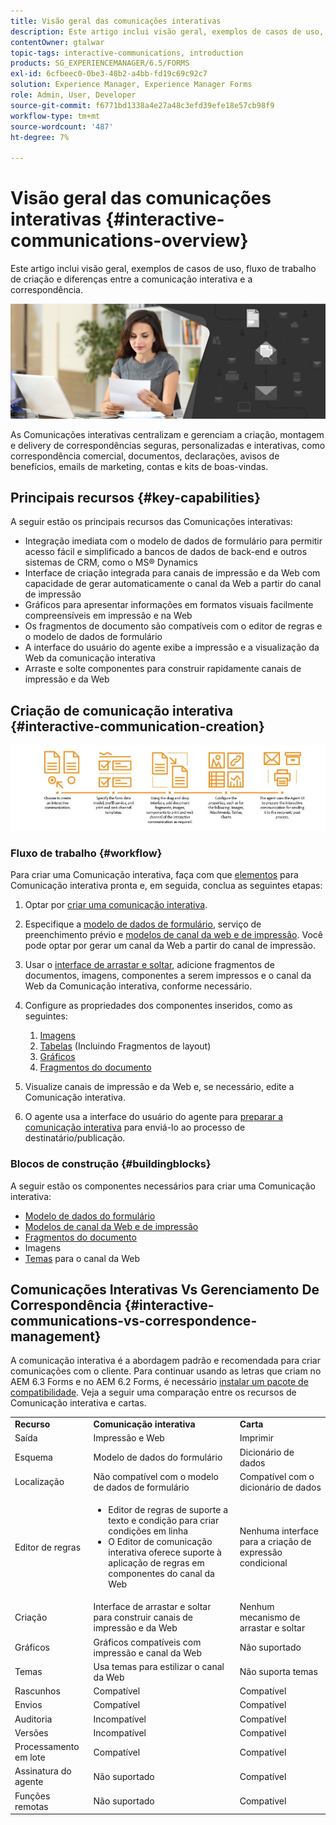 ```yaml
---
title: Visão geral das comunicações interativas
description: Este artigo inclui visão geral, exemplos de casos de uso, fluxo de trabalho de criação e diferenças entre a comunicação interativa e a correspondência.
contentOwner: gtalwar
topic-tags: interactive-communications, introduction
products: SG_EXPERIENCEMANAGER/6.5/FORMS
exl-id: 6cfbeec0-0be3-48b2-a4bb-fd19c69c92c7
solution: Experience Manager, Experience Manager Forms
role: Admin, User, Developer
source-git-commit: f6771bd1338a4e27a48c3efd39efe18e57cb98f9
workflow-type: tm+mt
source-wordcount: '487'
ht-degree: 7%

---
```



# Visão geral das comunicações interativas {#interactive-communications-overview}

Este artigo inclui visão geral, exemplos de casos de uso, fluxo de trabalho de criação e diferenças entre a comunicação interativa e a correspondência.

![hero-image](do-not-localize/correspondence-management.png)

As Comunicações interativas centralizam e gerenciam a criação, montagem e delivery de correspondências seguras, personalizadas e interativas, como correspondência comercial, documentos, declarações, avisos de benefícios, emails de marketing, contas e kits de boas-vindas.

## Principais recursos {#key-capabilities}

A seguir estão os principais recursos das Comunicações interativas:

- Integração imediata com o modelo de dados de formulário para permitir acesso fácil e simplificado a bancos de dados de back-end e outros sistemas de CRM, como o MS® Dynamics
- Interface de criação integrada para canais de impressão e da Web com capacidade de gerar automaticamente o canal da Web a partir do canal de impressão
- Gráficos para apresentar informações em formatos visuais facilmente compreensíveis em impressão e na Web
- Os fragmentos de documento são compatíveis com o editor de regras e o modelo de dados de formulário
- A interface do usuário do agente exibe a impressão e a visualização da Web da comunicação interativa
- Arraste e solte componentes para construir rapidamente canais de impressão e da Web

## Criação de comunicação interativa {#interactive-communication-creation}

![interative_communication-01](assets/interactive_communication-01.jpg)

### Fluxo de trabalho {#workflow}

Para criar uma Comunicação interativa, faça com que [elementos](#buildingblocks) para Comunicação interativa pronta e, em seguida, conclua as seguintes etapas:

1. Optar por [criar uma comunicação interativa](/help/forms/using/create-interactive-communication.md).

1. Especifique a [modelo de dados de formulário](/help/forms/using/data-integration.md), serviço de preenchimento prévio e [modelos de canal da web e de impressão](/help/forms/using/web-channel-print-channel.md). Você pode optar por gerar um canal da Web a partir do canal de impressão.

1. Usar o [interface de arrastar e soltar](/help/forms/using/introduction-interactive-communication-authoring.md), adicione fragmentos de documentos, imagens, componentes a serem impressos e o canal da Web da Comunicação interativa, conforme necessário.
1. Configure as propriedades dos componentes inseridos, como as seguintes:

   1. [Imagens](/help/forms/using/create-interactive-communication.md#step2)
   1. [Tabelas](/help/forms/using/create-interactive-communication.md#tables) (Incluindo Fragmentos de layout)
   1. [Gráficos](/help/forms/using/chart-component-interactive-communications.md)
   1. [Fragmentos do documento](/help/forms/using/create-interactive-communication.md#document-fragment-properties)

1. Visualize canais de impressão e da Web e, se necessário, edite a Comunicação interativa.
1. O agente usa a interface do usuário do agente para [preparar a comunicação interativa](/help/forms/using/prepare-send-interactive-communication.md) para enviá-lo ao processo de destinatário/publicação.

### Blocos de construção {#buildingblocks}

A seguir estão os componentes necessários para criar uma Comunicação interativa:

- [Modelo de dados do formulário](/help/forms/using/data-integration.md)
- [Modelos de canal da Web e de impressão](/help/forms/using/web-channel-print-channel.md)
- [Fragmentos do documento](/help/forms/using/document-fragments.md)
- Imagens
- [Temas](/help/forms/using/themes.md) para o canal da Web

## Comunicações Interativas Vs Gerenciamento De Correspondência {#interactive-communications-vs-correspondence-management}

A comunicação interativa é a abordagem padrão e recomendada para criar comunicações com o cliente. Para continuar usando as letras que criam no AEM 6.3 Forms e no AEM 6.2 Forms, é necessário [instalar um pacote de compatibilidade](/help/forms/using/compatibility-package.md). Veja a seguir uma comparação entre os recursos de Comunicação interativa e cartas.

<table>
 <tbody>
  <tr>
   <td><strong>Recurso</strong></td>
   <td><strong>Comunicação interativa</strong></td>
   <td><strong>Carta</strong></td>
  </tr>
  <tr>
   <td>Saída</td>
   <td>Impressão e Web</td>
   <td>Imprimir</td>
  </tr>
  <tr>
   <td>Esquema</td>
   <td>Modelo de dados do formulário </td>
   <td>Dicionário de dados </td>
  </tr>
  <tr>
   <td>Localização</td>
   <td>Não compatível com o modelo de dados de formulário</td>
   <td>Compatível com o dicionário de dados</td>
  </tr>
  <tr>
   <td>Editor de regras</td>
   <td>
    <ul>
     <li>Editor de regras de suporte a texto e condição para criar condições em linha</li>
     <li>O Editor de comunicação interativa oferece suporte à aplicação de regras em componentes do canal da Web</li>
    </ul> </td>
   <td>Nenhuma interface para a criação de expressão condicional</td>
  </tr>
  <tr>
   <td>Criação  </td>
   <td>Interface de arrastar e soltar para construir canais de impressão e da Web</td>
   <td>Nenhum mecanismo de arrastar e soltar </td>
  </tr>
  <tr>
   <td>Gráficos</td>
   <td>Gráficos compatíveis com impressão e canal da Web</td>
   <td>Não suportado</td>
  </tr>
  <tr>
   <td>Temas</td>
   <td>Usa temas para estilizar o canal da Web</td>
   <td>Não suporta temas</td>
  </tr>
   <tr>
   <td>Rascunhos</td>
   <td>Compatível</td>
   <td>Compatível</td>
  </tr>
   <tr>
   <td>Envios</td>
   <td>Compatível</td>
   <td>Compatível</td>
  </tr>
  <tr>
  <tr>
   <td>Auditoria</td>
   <td>Incompatível</td>
   <td>Compatível</td>
  </tr>
   <tr>
   <td>Versões</td>
   <td>Incompatível</td>
   <td>Compatível</td>
  </tr>
   <td>Processamento em lote</td>
   <td>Compatível </td>
   <td>Compatível</td>
  </tr>
  <tr>
   <td>Assinatura do agente</td>
   <td>Não suportado</td>
   <td>Compatível</td>
  </tr>
  <tr>
   <td>Funções remotas</td>
   <td>Não suportado</td>
   <td>Compatível</td>
  </tr>
 </tbody>
</table>
